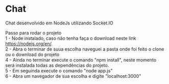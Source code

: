 # Chat
Chat desenvolvido em NodeJs utilizando Socket.IO

Passo para rodar o projeto <br>
1 - Node instalado, caso não tenha faça o download neste link https://nodejs.org/en/. <br>
2 - Abra o terminar de suua escolha naveguei a pasta onde foi feito o clone ou o download do projeto<br>
4 - Ainda no terminar execute o comando "npm install", neste momento será instalada todas as dependências do projeto. <br>
5 - Em seguinda execute o comando "node app.js" <br>
6 - Abra um navegador de sua escolha e digite "localhost:3000" <br>
